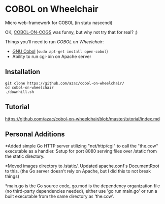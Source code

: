 COBOL on Wheelchair
===================

Micro web-framework for COBOL (in statu nascendi)

OK, [COBOL-ON-COGS](http://www.coboloncogs.org/HOME.HTM) was funny, but why not try that for real? ;)

Things you'll need to run _COBOL on Wheelchair_:

* [GNU Cobol](http://sourceforge.net/projects/open-cobol/) (```sudo apt-get install open-cobol```)
* Ability to run cgi-bin on Apache server


Installation
-------------

```
git clone https://github.com/azac/cobol-on-wheelchair/
cd cobol-on-wheelchair
./downhill.sh
```

Tutorial
--------

https://github.com/azac/cobol-on-wheelchair/blob/master/tutorial/index.md

Personal Additions
------------------

*Added simple Go HTTP server utilizing "net/http/cgi" to call the "the.cow" executable as a handler. Setup for port 8080 serving files over /static from the static directory.

*Moved images directory to /static/. Updated apache.conf's DocumentRoot to this. (the Go server doesn't rely on Apache, but I did this to not break things)

*main.go is the Go source code, go.mod is the dependency organization file (no third-party dependencies needed), either use 'go run main.go' or run a built executable from the same directory as 'the.cow'.
